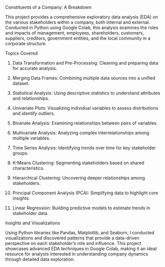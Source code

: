 Constituents of a Company: A Breakdown

This project provides a comprehensive exploratory data analysis (EDA) on the various stakeholders within a company, both internal and external. Conducted in Python using Google Colab, this analysis examines the roles and impacts of management, employees, shareholders, customers, suppliers, creditors, government entities, and the local community in a corporate structure.

Topics Covered

1. Data Transformation and Pre-Processing: Cleaning and preparing data for accurate analysis.


2. Merging Data Frames: Combining multiple data sources into a unified dataset.


3. Statistical Analysis: Using descriptive statistics to understand attributes and relationships.


4. Univariate Plots: Visualizing individual variables to assess distributions and identify outliers.


5. Bivariate Analysis: Examining relationships between pairs of variables.


6. Multivariate Analysis: Analyzing complex interrelationships among multiple variables.


7. Time Series Analysis: Identifying trends over time for key stakeholder groups.


8. K-Means Clustering: Segmenting stakeholders based on shared characteristics.


9. Hierarchical Clustering: Uncovering deeper relationships among stakeholders.


10. Principal Component Analysis (PCA): Simplifying data to highlight core insights.


11. Linear Regression: Building predictive models to estimate trends in stakeholder data.



Insights and Visualizations

Using Python libraries like Pandas, Matplotlib, and Seaborn, I conducted visualizations and discovered patterns that provide a data-driven perspective on each stakeholder’s role and influence. This project showcases advanced EDA techniques in Google Colab, making it an ideal resource for analysts interested in understanding company dynamics through detailed data exploration.


